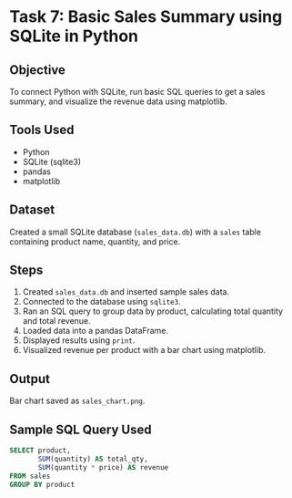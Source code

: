 # Task 7: Basic Sales Summary using SQLite in Python

## Objective
To connect Python with SQLite, run basic SQL queries to get a sales summary, and visualize the revenue data using matplotlib.

## Tools Used
- Python
- SQLite (sqlite3)
- pandas
- matplotlib

## Dataset
Created a small SQLite database (`sales_data.db`) with a `sales` table containing product name, quantity, and price.

## Steps
1. Created `sales_data.db` and inserted sample sales data.
2. Connected to the database using `sqlite3`.
3. Ran an SQL query to group data by product, calculating total quantity and total revenue.
4. Loaded data into a pandas DataFrame.
5. Displayed results using `print`.
6. Visualized revenue per product with a bar chart using matplotlib.

## Output

Bar chart saved as `sales_chart.png`.

## Sample SQL Query Used

```sql
SELECT product, 
       SUM(quantity) AS total_qty, 
       SUM(quantity * price) AS revenue 
FROM sales 
GROUP BY product

